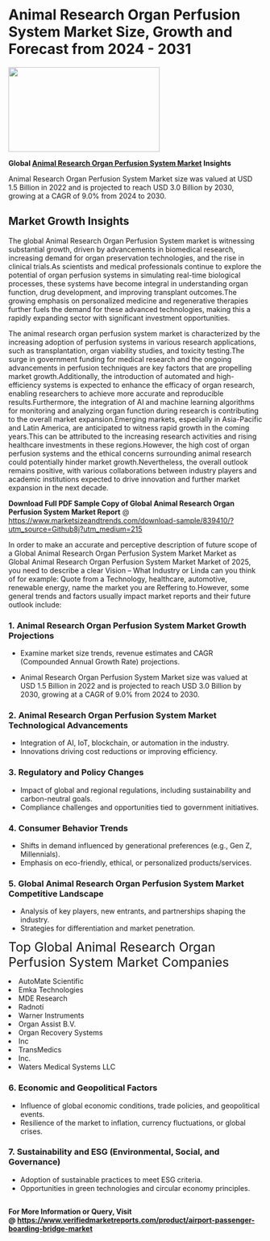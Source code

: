 <H1>Animal Research Organ Perfusion System Market Size, Growth and Forecast from 2024 - 2031</H1><img class="aligncenter size-medium wp-image-584254" src="https://thirdeyenews.in/wp-content/uploads/2024/09/Global-Market-Research-300x168.jpeg" alt="" width="300" height="168" /><p><strong>Global&nbsp;<a href="https://www.marketsizeandtrends.com/download-sample/839410/?utm_source=Github8j?utm_medium=215">Animal Research Organ Perfusion System Market</a> Insights</strong></p><p>Animal Research Organ Perfusion System Market size was valued at USD 1.5 Billion in 2022 and is projected to reach USD 3.0 Billion by 2030, growing at a CAGR of 9.0% from 2024 to 2030.</p><p><h2>Market Growth Insights</h2> <p>The global Animal Research Organ Perfusion System market is witnessing substantial growth, driven by advancements in biomedical research, increasing demand for organ preservation technologies, and the rise in clinical trials.As scientists and medical professionals continue to explore the potential of organ perfusion systems in simulating real-time biological processes, these systems have become integral in understanding organ function, drug development, and improving transplant outcomes.The growing emphasis on personalized medicine and regenerative therapies further fuels the demand for these advanced technologies, making this a rapidly expanding sector with significant investment opportunities.</p> <p>The animal research organ perfusion system market is characterized by the increasing adoption of perfusion systems in various research applications, such as transplantation, organ viability studies, and toxicity testing.The surge in government funding for medical research and the ongoing advancements in perfusion techniques are key factors that are propelling market growth.Additionally, the introduction of automated and high-efficiency systems is expected to enhance the efficacy of organ research, enabling researchers to achieve more accurate and reproducible results.Furthermore, the integration of AI and machine learning algorithms for monitoring and analyzing organ function during research is contributing to the overall market expansion.Emerging markets, especially in Asia-Pacific and Latin America, are anticipated to witness rapid growth in the coming years.This can be attributed to the increasing research activities and rising healthcare investments in these regions.However, the high cost of organ perfusion systems and the ethical concerns surrounding animal research could potentially hinder market growth.Nevertheless, the overall outlook remains positive, with various collaborations between industry players and academic institutions expected to drive innovation and further market expansion in the next decade.<p><span class=""><strong>Download Full PDF Sample Copy of Global Animal Research Organ Perfusion System Market Report</strong> @ <a href="https://www.marketsizeandtrends.com/download-sample/839410/?utm_source=Github8j?utm_medium=215" target="_blank">https://www.marketsizeandtrends.com/download-sample/839410/?utm_source=Github8j?utm_medium=215</a></span></p><p>In order to make an accurate and perceptive description of future scope of a Global&nbsp;Animal Research Organ Perfusion System Market Market as Global&nbsp;Animal Research Organ Perfusion System Market Market of 2025, you need to describe a clear Vision &ndash; What Industry or Linda can you think of for example: Quote from a Technology, healthcare, automotive, renewable energy, name the market you are Reffering to.However, some general trends and factors usually impact market reports and their future outlook include:</p><h3>1.&nbsp;<strong>Animal Research Organ Perfusion System Market Growth Projections</strong></h3><ul><li>Examine market size trends, revenue estimates and CAGR (Compounded Annual Growth Rate) projections.</li><li><p>Animal Research Organ Perfusion System Market size was valued at USD 1.5 Billion in 2022 and is projected to reach USD 3.0 Billion by 2030, growing at a CAGR of 9.0% from 2024 to 2030.</p></li></ul><h3>2.&nbsp;<strong>Animal Research Organ Perfusion System Market Technological Advancements</strong></h3><ul><li>Integration of AI, IoT, blockchain, or automation in the industry.</li><li>Innovations driving cost reductions or improving efficiency.</li></ul><h3>3.&nbsp;<strong>Regulatory and Policy Changes</strong></h3><ul><li>Impact of global and regional regulations, including sustainability and carbon-neutral goals.</li><li>Compliance challenges and opportunities tied to government initiatives.</li></ul><h3>4.&nbsp;<strong>Consumer Behavior Trends</strong></h3><ul><li>Shifts in demand influenced by generational preferences (e.g., Gen Z, Millennials).</li><li>Emphasis on eco-friendly, ethical, or personalized products/services.</li></ul><h3>5.&nbsp;<strong>Global Animal Research Organ Perfusion System Market Competitive Landscape</strong></h3><ul><li>Analysis of key players, new entrants, and partnerships shaping the industry.</li><li>Strategies for differentiation and market penetration.</li></ul><p data-pm-slice="1 1 []"><span style="color: inherit; font-family: inherit; font-size: 25px;">Top Global Animal Research Organ Perfusion System Market Companies</span></p><div class="" data-test-id=""><p><li>AutoMate Scientific</li><li> Emka Technologies</li><li> MDE Research</li><li> Radnoti</li><li> Warner Instruments</li><li> Organ Assist B.V.</li><li> Organ Recovery Systems</li><li> Inc</li><li> TransMedics</li><li> Inc.</li><li> Waters Medical Systems LLC</li></p></div><h3>6.&nbsp;<strong>Economic and Geopolitical Factors</strong></h3><ul><li>Influence of global economic conditions, trade policies, and geopolitical events.</li><li>Resilience of the market to inflation, currency fluctuations, or global crises.</li></ul><h3>7.&nbsp;<strong>Sustainability and ESG (Environmental, Social, and Governance)</strong></h3><ul><li>Adoption of sustainable practices to meet ESG criteria.</li><li>Opportunities in green technologies and circular economy principles.</li></ul><h2><strong style="font-size: 14px;">For More Information or Query, Visit @&nbsp;</strong><a style="background-color: #ffffff; font-size: 14px;" href="https://www.marketsizeandtrends.com/report/animal-research-organ-perfusion-system-market/" target="_blank">https://www.verifiedmarketreports.com/product/airport-passenger-boarding-bridge-market</a></h2>